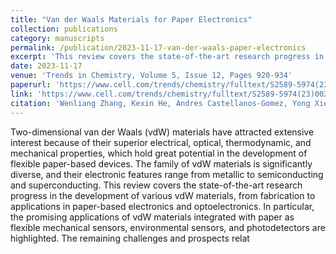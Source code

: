 ```yaml
---
title: "Van der Waals Materials for Paper Electronics"
collection: publications
category: manuscripts
permalink: /publication/2023-11-17-van-der-waals-paper-electronics
excerpt: 'This review covers the state-of-the-art research progress in the development of van der Waals materials and their applications in paper-based electronics and optoelectronics.'
date: 2023-11-17
venue: 'Trends in Chemistry, Volume 5, Issue 12, Pages 920-934'
paperurl: 'https://www.cell.com/trends/chemistry/fulltext/S2589-5974(23)00238-1'
link: 'https://www.cell.com/trends/chemistry/fulltext/S2589-5974(23)00238-1'
citation: 'Wenliang Zhang, Kexin He, Andres Castellanos-Gomez, Yong Xie. (2023). &quot;Van der Waals Materials for Paper Electronics.&quot; <i>Trends in Chemistry</i>, Elsevier.'
---
```


Two-dimensional van der Waals (vdW) materials have attracted extensive interest because of their superior electrical, optical, thermodynamic, and mechanical properties, which hold great potential in the development of flexible paper-based devices. The family of vdW materials is significantly diverse, and their electronic features range from metallic to semiconducting and superconducting. This review covers the state-of-the-art research progress in the development of various vdW materials, from fabrication to applications in paper-based electronics and optoelectronics. In particular, the promising applications of vdW materials integrated with paper as flexible mechanical sensors, environmental sensors, and photodetectors are highlighted. The remaining challenges and prospects relat
